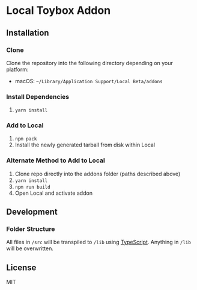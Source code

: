# Local Toybox Addon

## Installation

### Clone

Clone the repository into the following directory depending on your platform:

-   macOS: `~/Library/Application Support/Local Beta/addons`

### Install Dependencies

1. `yarn install`

### Add to Local

1. `npm pack`
2. Install the newly generated tarball from disk within Local

### Alternate Method to Add to Local

1. Clone repo directly into the addons folder (paths described above)
2. `yarn install`
3. `npm run build`
4. Open Local and activate addon

## Development

### Folder Structure

All files in `/src` will be transpiled to `/lib` using [TypeScript](https://www.typescriptlang.org/). Anything in `/lib` will be overwritten.

## License

MIT
